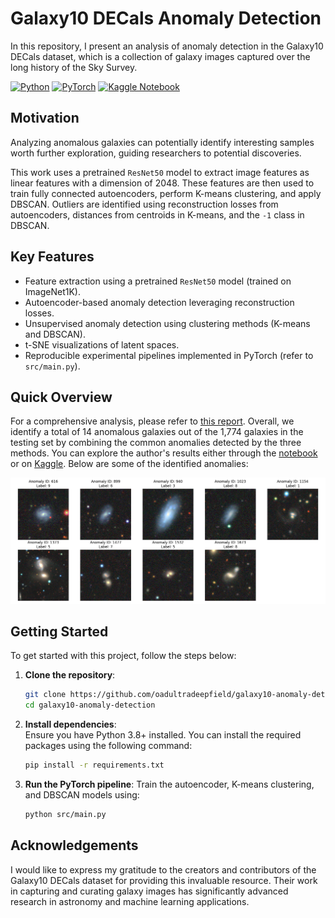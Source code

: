 # Galaxy10 DECals Anomaly Detection

In this repository, I present an analysis of anomaly detection in the Galaxy10 DECals dataset, which is a collection of galaxy images captured over the long history of the Sky Survey.

[![Python](https://img.shields.io/badge/Python-3776AB?style=flat&logo=Python&logoColor=white)](https://www.python.org/)
[![PyTorch](https://img.shields.io/badge/PyTorch-EE4C2C?style=flat&logo=PyTorch&logoColor=white)](https://pytorch.org/)
[![Kaggle Notebook](https://img.shields.io/badge/Kaggle%20Notebook-gray?style=flat&logo=Kaggle&logoColor=20BEFF)](https://www.kaggle.com/code/psrisukhawasu/galaxy10-anomaly-detection)

## Motivation

Analyzing anomalous galaxies can potentially identify interesting samples worth further exploration, guiding researchers to potential discoveries.

This work uses a pretrained `ResNet50` model to extract image features as linear features with a dimension of $2048$. These features are then used to train fully connected autoencoders, perform K-means clustering, and apply DBSCAN. Outliers are identified using reconstruction losses from autoencoders, distances from centroids in K-means, and the `-1` class in DBSCAN.

## Key Features

- Feature extraction using a pretrained `ResNet50` model (trained on ImageNet1K).
- Autoencoder-based anomaly detection leveraging reconstruction losses.
- Unsupervised anomaly detection using clustering methods (K-means and DBSCAN).
- t-SNE visualizations of latent spaces.
- Reproducible experimental pipelines implemented in PyTorch (refer to `src/main.py`).

## Quick Overview

For a comprehensive analysis, please refer to [this report](/reports/results.md). Overall, we identify a total of 14 anomalous galaxies out of the 1,774 galaxies in the testing set by combining the common anomalies detected by the three methods. You can explore the author's results either through the [notebook](/galaxy10-anomaly-detection.ipynb) or on [Kaggle](https://www.kaggle.com/code/psrisukhawasu/galaxy10-anomaly-detection). Below are some of the identified anomalies:

![Galaxies Flagged As Anomalies](/reports/figures/sampled_anomalies.png)

## Getting Started

To get started with this project, follow the steps below:

1. **Clone the repository**:

   ```bash
   git clone https://github.com/oadultradeepfield/galaxy10-anomaly-detection.git
   cd galaxy10-anomaly-detection
   ```

2. **Install dependencies**:  
   Ensure you have Python 3.8+ installed. You can install the required packages using the following command:

   ```bash
   pip install -r requirements.txt
   ```

3. **Run the PyTorch pipeline**:
   Train the autoencoder, K-means clustering, and DBSCAN models using:

   ```bash
   python src/main.py
   ```

## Acknowledgements

I would like to express my gratitude to the creators and contributors of the Galaxy10 DECals dataset for providing this invaluable resource. Their work in capturing and curating galaxy images has significantly advanced research in astronomy and machine learning applications.
